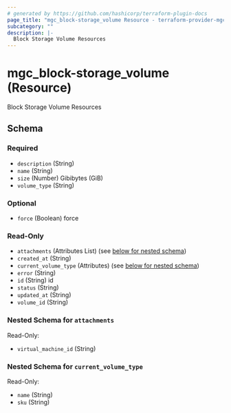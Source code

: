 ```yaml
---
# generated by https://github.com/hashicorp/terraform-plugin-docs
page_title: "mgc_block-storage_volume Resource - terraform-provider-mgc"
subcategory: ""
description: |-
  Block Storage Volume Resources
---
```


# mgc_block-storage_volume (Resource)

Block Storage Volume Resources



<!-- schema generated by tfplugindocs -->
## Schema

### Required

- `description` (String)
- `name` (String)
- `size` (Number) Gibibytes (GiB)
- `volume_type` (String)

### Optional

- `force` (Boolean) force

### Read-Only

- `attachments` (Attributes List) (see [below for nested schema](#nestedatt--attachments))
- `created_at` (String)
- `current_volume_type` (Attributes) (see [below for nested schema](#nestedatt--current_volume_type))
- `error` (String)
- `id` (String) id
- `status` (String)
- `updated_at` (String)
- `volume_id` (String)

<a id="nestedatt--attachments"></a>
### Nested Schema for `attachments`

Read-Only:

- `virtual_machine_id` (String)


<a id="nestedatt--current_volume_type"></a>
### Nested Schema for `current_volume_type`

Read-Only:

- `name` (String)
- `sku` (String)
